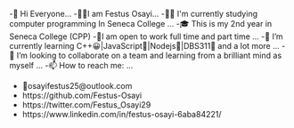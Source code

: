 
-👋 Hi Everyone...
-🙋‍♂️I am Festus Osayi...
-👨‍💻 I'm currently studying computer programming In Seneca College ...
-🎓 This is my 2nd year in Seneca College (CPP)
-🔭I am open to work full time and part time ...
-🌱 I’m currently learning C++😀|JavaScript💃|Nodejs💪|DBS311🕺 and a lot more ...
-👯 I’m looking to collaborate on a team and learning from a brilliant mind as myself ...
-📫 How to reach me: ...
<ul>
  <li> 📧osayifestus25@outlook.com </li>
   <li>https://github.com/Festus-Osayi </li>
  <li>https://twitter.com/Festus_Osayi29</li>
  <li>https://www.linkedin.com/in/festus-osayi-6aba84221/</li>
  </ul>
  


